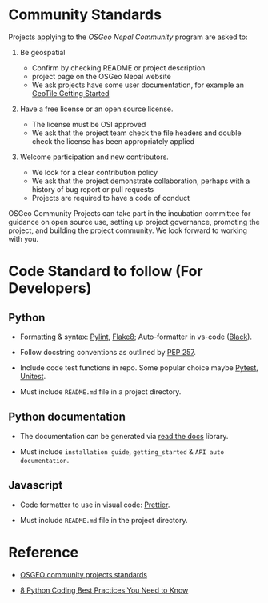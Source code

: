 # Community Standards

Projects applying to the *OSGeo Nepal Community* program are asked to:

1. Be geospatial
    * Confirm by checking README or project description
    * project page on the OSGeo Nepal website
    * We ask projects have some user documentation, for example an [GeoTile Getting Started](https://geotile.readthedocs.io/)

2. Have a free license or an open source license.
    * The license must be OSI approved
    * We ask that the project team check the file headers and double check the license has been appropriately applied
3. Welcome participation and new contributors.
    * We look for a clear contribution policy
    * We ask that the project demonstrate collaboration, perhaps with a history of bug report or pull requests
    * Projects are required to have a code of conduct


OSGeo Community Projects can take part in the incubation committee for guidance on open source use, setting up project governance, promoting the project, and building the project community. We look forward to working with you.

# Code Standard to follow (For Developers)

## Python

* Formatting & syntax: [Pylint](https://www.pylint.org/), [Flake8](https://flake8.pycqa.org/en/latest/user/index.html); Auto-formatter in vs-code ([Black](https://black.readthedocs.io/en/stable/)).

* Follow docstring conventions as outlined by [PEP 257](https://peps.python.org/pep-0257/).

* Include code test functions in repo. Some popular choice maybe [Pytest](https://docs.pytest.org/en/7.4.x/), [Unitest](https://docs.python.org/3/library/unittest.html).

* Must include `README.md` file in a project directory.


## Python documentation

* The documentation can be generated via [read the docs](https://about.readthedocs.com/) library.

* Must include `installation guide`, `getting_started` & `API auto documentation`.


## Javascript 

* Code formatter to use in visual code: [Prettier](https://marketplace.visualstudio.com/items?itemName=esbenp.prettier-vscode).

* Must include `README.md` file in the project directory.

# Reference

* [OSGEO community projects standards](https://geotile.readthedocs.io/)

* [8 Python Coding Best Practices You Need to Know](https://blog.appacademy.io/python-coding-best-practices/)